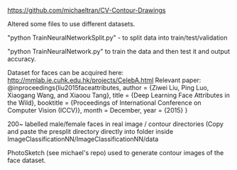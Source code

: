 https://github.com/michaeltran/CV-Contour-Drawings

Altered some files to use different datasets.

"python TrainNeuralNetworkSplit.py" - to split data into train/test/validation

"python TrainNeuralNetwork.py" to train the data and then test it and output accuracy.

Dataset for faces can be acquired here: http://mmlab.ie.cuhk.edu.hk/projects/CelebA.html
Relevant paper: @inproceedings{liu2015faceattributes,
 	author = {Ziwei Liu, Ping Luo, Xiaogang Wang, and Xiaoou Tang},
 	title = {Deep Learning Face Attributes in the Wild},
 	booktitle = {Proceedings of International Conference on Computer Vision (ICCV)},
 	month = December,
 	year = {2015} 
  }

200~ labelled male/female faces in real image / contour directories (Copy and paste the presplit directory directly into folder inside ImageClassificationNN/ImageClassificationNN/data

PhotoSketch (see michael's repo) used to generate contour images of the face dataset. 